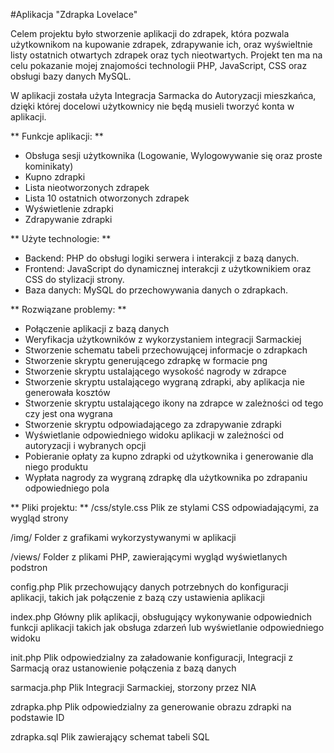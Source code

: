 #Aplikacja "Zdrapka Lovelace"

Celem projektu było stworzenie aplikacji do zdrapek, która pozwala użytkownikom na kupowanie zdrapek, zdrapywanie ich, oraz wyświeltnie listy ostatnich otwartych zdrapek oraz tych nieotwartych. Projekt ten ma na celu pokazanie mojej znajomości technologii PHP, JavaScript, CSS oraz obsługi bazy danych MySQL.

W aplikacji została użyta Integracja Sarmacka do Autoryzacji mieszkańca, dzięki której docelowi użytkownicy nie będą musieli tworzyć konta w aplikacji.

** Funkcje aplikacji: **
* Obsługa sesji użytkownika (Logowanie, Wylogowywanie się oraz proste kominikaty)
* Kupno zdrapki
* Lista nieotworzonych zdrapek
* Lista 10 ostatnich otworzonych zdrapek
* Wyświetlenie zdrapki
* Zdrapywanie zdrapki

** Użyte technologie: **
* Backend: PHP do obsługi logiki serwera i interakcji z bazą danych.
* Frontend: JavaScript do dynamicznej interakcji z użytkownikiem oraz CSS do stylizacji strony.
* Baza danych: MySQL do przechowywania danych o zdrapkach.

** Rozwiązane problemy: **
* Połączenie aplikacji z bazą danych
* Weryfikacja użytkowników z wykorzystaniem integracji Sarmackiej
* Stworzenie schematu tabeli przechowującej informacje o zdrapkach
* Stworzenie skryptu generującego zdrapkę w formacie png
* Stworzenie skryptu ustalającego wysokość nagrody w zdrapce
* Stworzenie skryptu ustalającego wygraną zdrapki, aby aplikacja nie generowała kosztów
* Stworzenie skryptu ustalającego ikony na zdrapce w zależności od tego czy jest ona wygrana
* Stworzenie skryptu odpowiadającego za zdrapywanie zdrapki
* Wyświetlanie odpowiedniego widoku aplikacji w zależności od autoryzacji i wybranych opcji
* Pobieranie opłaty za kupno zdrapki od użytkownika i generowanie dla niego produktu
* Wypłata nagrody za wygraną zdrapkę dla użytkownika po zdrapaniu odpowiedniego pola


** Pliki projektu: **
/css/style.css
Plik ze stylami CSS odpowiadającymi, za wygląd strony

/img/
Folder z grafikami wykorzystywanymi w aplikacji

/views/
Folder z plikami PHP, zawierającymi wygląd wyświetlanych podstron

config.php
Plik przechowujący danych potrzebnych do konfiguracji aplikacji, takich jak połączenie z bazą czy ustawienia aplikacji

index.php
Główny plik aplikacji, obsługujący wykonywanie odpowiednich funkcji aplikacji takich jak obsługa zdarzeń lub wyświetlanie odpowiedniego widoku

init.php
Plik odpowiedzialny za załadowanie konfiguracji, Integracji z Sarmacją oraz ustanowienie połączenia z bazą danych

sarmacja.php
Plik Integracji Sarmackiej, storzony przez NIA

zdrapka.php
Plik odpowiedzialny za generowanie obrazu zdrapki na podstawie ID

zdrapka.sql
Plik zawierający schemat tabeli SQL

